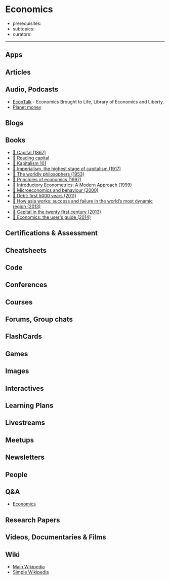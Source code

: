 # Economics

- prerequisites:
- subtopics:
- curators:

------

## Apps

## Articles

## Audio, Podcasts

- [EconTalk](https://overcast.fm/itunes135066958/econtalk) - Economics Brought to Life, Library of Economics and Liberty.
- [Planet money](http://www.npr.org/sections/money/)

## Blogs

## Books
- [📕 Capital (1867)](http://www.goodreads.com/book/show/325785.Capital_Vol_1)
- [📕 Reading capital](http://davidharvey.org/reading-capital/)
- [📖 Kapitalism 101](https://kapitalism101.wordpress.com/)
- [📕 Imperialism, the highest stage of capitalism (1917)](http://www.goodreads.com/book/show/179609.Imperialism)
- [📕 The worldly philosophers (1953)](http://www.goodreads.com/book/show/82120.The_Worldly_Philosophers)
- [📕 Principles of economics (1997)](http://www.goodreads.com/book/show/1753460.Principles_of_Economics)
- [📕 Introductory Econometrics: A Modern Approach (1999)](https://www.goodreads.com/book/show/390475.Introductory_Econometrics)
- [📕 Microeconomics and behaviour (2000)](http://www.goodreads.com/book/show/5986495-microeconomics-and-behavior)
- [📕 Debt: first 5000 years (2011)](http://www.goodreads.com/book/show/6617037-debt)
- [📕 How asia works: success and failure in the world’s most dynamic region (2013)](http://www.goodreads.com/book/show/16144575-how-asia-works)
- [📕 Capital in the twenty first century (2013)](http://www.goodreads.com/book/show/18736925-capital-in-the-twenty-first-century)
- [📕 Economics: the user's guide (2014)](https://www.goodreads.com/book/show/20613671-economics)


## Certifications & Assessment

## Cheatsheets

## Code

## Conferences

## Courses

## Forums, Group chats

## FlashCards

## Games

## Images

## Interactives

## Learning Plans

## Livestreams

## Meetups

## Newsletters

## People

## Q&A

- [Economics](https://www.quora.com/topic/Economics)

## Research Papers

## Videos, Documentaries & Films

## Wiki

- [Main Wikipedia](https://en.wikipedia.org/wiki/Economics)
- [Simple Wikipedia](https://simple.wikipedia.org/wiki/Economics)
